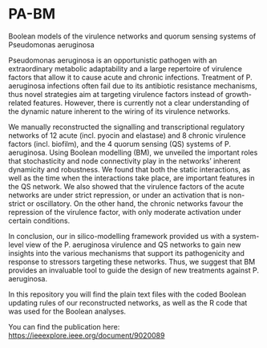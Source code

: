 # PA-BM
Boolean models of the virulence networks and quorum sensing systems of Pseudomonas aeruginosa

Pseudomonas aeruginosa is an opportunistic pathogen with an extraordinary metabolic adaptability and a large repertoire of virulence factors that allow it to cause acute and chronic infections. Treatment of P. aeruginosa infections often fail due to its antibiotic resistance mechanisms, thus novel strategies aim at targeting virulence factors instead of growth-related features. However, there is currently not a clear understanding of the dynamic nature inherent to the wiring of its virulence networks. 

We manually reconstructed the signalling and transcriptional regulatory networks of 12 acute (incl. pyocin and elastase) and 8 chronic virulence factors (incl. biofilm), and the 4 quorum sensing (QS) systems of P. aeruginosa. Using Boolean modelling (BM), we unveiled the important roles that stochasticity and node connectivity play in the networks’ inherent dynamicity and robustness. We found that both the static interactions, as well as the time when the interactions take place, are important features in the QS network. We also showed that the virulence factors of the acute networks are under strict repression, or under an activation that is non-strict or oscillatory. On the other hand, the chronic networks favour the repression of the virulence factor, with only moderate activation under certain conditions. 

In conclusion, our in silico-modelling framework provided us with a system-level view of the P. aeruginosa virulence and QS networks to gain new insights into the various mechanisms that support its pathogenicity and response to stressors targeting these networks. Thus, we suggest that BM provides an invaluable tool to guide the design of new treatments against P. aeruginosa.


In this repository you will find the plain text files with the coded Boolean updating rules of our reconstructed networks, as well as the R code that was used for the Boolean analyses.

You can find the publication here: https://ieeexplore.ieee.org/document/9020089
